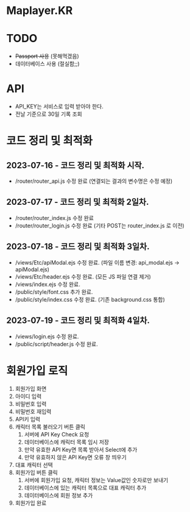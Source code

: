 # Maplayer.KR

# TODO
  * ~~Passport 사용~~ (못해먹겠음)
  * 데이터베이스 사용 (절실함;;)

# API
  * API_KEY는 서비스로 입력 받아야 한다.
  * 전날 기준으로 30일 기록 조회
  
# 코드 정리 및 최적화
## 2023-07-16 - 코드 정리 및 최적화 시작.
  * /router/router_api.js 수정 완료 (연결되는 결과의 변수명은 수정 예정)

## 2023-07-17 - 코드 정리 및 최적화 2일차.
  * /router/router_index.js 수정 완료
  * /router/router_login.js 수정 완료 (기타 POST는 router_index.js 로 이전)

## 2023-07-18 - 코드 정리 및 최적화 3일차.
  * /views/Etc/apiModal.ejs 수정 완료. (파일 이름 변경: api_modal.ejs -> apiModal.ejs)
  * /views/Etc/header.ejs 수정 완료. (모든 JS 파일 연결 제거)
  * /views/index.ejs 수정 완료.
  * /public/style/font.css 추가 완료.
  * /public/style/index.css 수정 완료. (기존 background.css 통합)

## 2023-07-19 - 코드 정리 및 최적화 4일차.
  * /views/login.ejs 수정 완료.
  * /public/script/header.js 수정 완료.
  

# 회원가입 로직
  1. 회원가입 화면
  2. 아이디 입력
  3. 비밀번호 입력
  4. 비밀번호 재입력
  5. API키 입력
  6. 캐릭터 목록 불러오기 버튼 클릭
      1. 서버에 API Key Check 요청
      2. 데이터베이스에 캐릭터 목록 임시 저장
      3. 만약 유효한 API Key면 목록 받아서 Select에 추가
      4. 만약 유효하지 않은 API Key면 오류 창 띄우기
  7. 대표 캐릭터 선택
  8. 회원가입 버튼 클릭
      1. 서버에 회원가입 요청, 캐릭터 정보는 Value값인 숫자로만 보내기
      2. 데이터베이스에 있는 캐릭터 목록으로 대표 캐릭터 추가
      3. 데이터베이스에 회원 정보 추가
  9. 회원가입 완료